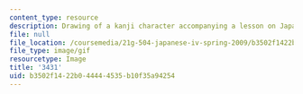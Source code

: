 ```yaml
---
content_type: resource
description: Drawing of a kanji character accompanying a lesson on Japanese.
file: null
file_location: /coursemedia/21g-504-japanese-iv-spring-2009/b3502f1422b044444535b10f35a94254_3431.gif
file_type: image/gif
resourcetype: Image
title: '3431'
uid: b3502f14-22b0-4444-4535-b10f35a94254
---
```

